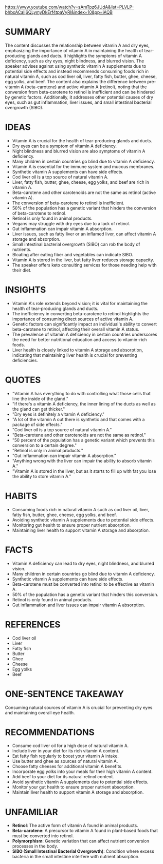 https://www.youtube.com/watch?v=sAmTpz6JUdA&list=PLVLP-bhbxACaIj6QLymyDkErf4tpaVyRI&index=10&pp=iAQB
# SUMMARY

The content discusses the relationship between vitamin A and dry eyes, emphasizing the importance of vitamin A in maintaining the health of tear-producing glands and ducts. It highlights the symptoms of vitamin A deficiency, such as dry eyes, night blindness, and blurred vision. The speaker advises against using synthetic vitamin A supplements due to potential side effects and instead recommends consuming foods rich in natural vitamin A, such as cod liver oil, liver, fatty fish, butter, ghee, cheese, egg yolks, and beef. The content also explains the difference between pre-vitamin A (beta-carotene) and active vitamin A (retinol), noting that the conversion from beta-carotene to retinol is inefficient and can be hindered by genetic factors. Additionally, it addresses other potential causes of dry eyes, such as gut inflammation, liver issues, and small intestinal bacterial overgrowth (SIBO).

# IDEAS

- Vitamin A is crucial for the health of tear-producing glands and ducts.
- Dry eyes can be a symptom of vitamin A deficiency.
- Night blindness and blurred vision are also symptoms of vitamin A deficiency.
- Many children in certain countries go blind due to vitamin A deficiency.
- Vitamin A is essential for the immune system and mucous membranes.
- Synthetic vitamin A supplements can have side effects.
- Cod liver oil is a top source of natural vitamin A.
- Liver, fatty fish, butter, ghee, cheese, egg yolks, and beef are rich in vitamin A.
- Beta-carotene and other carotenoids are not the same as retinol (active vitamin A).
- The conversion of beta-carotene to retinol is inefficient.
- 50% of the population has a genetic variant that hinders the conversion of beta-carotene to retinol.
- Retinol is only found in animal products.
- Vegans may struggle with dry eyes due to a lack of retinol.
- Gut inflammation can impair vitamin A absorption.
- Liver issues, such as fatty liver or an inflamed liver, can affect vitamin A storage and absorption.
- Small intestinal bacterial overgrowth (SIBO) can rob the body of nutrients.
- Bloating after eating fiber and vegetables can indicate SIBO.
- Vitamin A is stored in the liver, but fatty liver reduces storage capacity.
- The speaker offers keto consulting services for those needing help with their diet.

# INSIGHTS

- Vitamin A's role extends beyond vision; it is vital for maintaining the health of tear-producing glands and ducts.
- The inefficiency in converting beta-carotene to retinol highlights the importance of consuming direct sources of active vitamin A.
- Genetic factors can significantly impact an individual's ability to convert beta-carotene to retinol, affecting their overall vitamin A status.
- The prevalence of vitamin A deficiency in certain countries underscores the need for better nutritional education and access to vitamin-rich foods.
- Liver health is closely linked to vitamin A storage and absorption, indicating that maintaining liver health is crucial for preventing deficiencies.

# QUOTES

- "Vitamin A has everything to do with controlling what those cells that line the inside of the gland."
- "If there's a vitamin A deficiency, the inner lining of the ducts as well as the gland can get thicker."
- "Dry eyes is definitely a vitamin A deficiency."
- "A lot of the vitamin A out there is synthetic and that comes with a package of side effects."
- "Cod liver oil is a top source of natural vitamin A."
- "Beta-carotene and other carotenoids are not the same as retinol."
- "50 percent of the population has a genetic variant which prevents this conversion to a certain degree."
- "Retinol is only in animal products."
- "Gut inflammation can impair vitamin A absorption."
- "Anything wrong with the liver can impair the ability to absorb vitamin A."
- "Vitamin A is stored in the liver, but as it starts to fill up with fat you lose the ability to store vitamin A."

# HABITS

- Consuming foods rich in natural vitamin A such as cod liver oil, liver, fatty fish, butter, ghee, cheese, egg yolks, and beef.
- Avoiding synthetic vitamin A supplements due to potential side effects.
- Monitoring gut health to ensure proper nutrient absorption.
- Maintaining liver health to support vitamin A storage and absorption.

# FACTS

- Vitamin A deficiency can lead to dry eyes, night blindness, and blurred vision.
- Many children in certain countries go blind due to vitamin A deficiency.
- Synthetic vitamin A supplements can have side effects.
- Beta-carotene must be converted into retinol to be effective as vitamin A.
- 50% of the population has a genetic variant that hinders this conversion.
- Retinol is only found in animal products.
- Gut inflammation and liver issues can impair vitamin A absorption.

# REFERENCES

- Cod liver oil
- Liver
- Fatty fish
- Butter
- Ghee
- Cheese
- Egg yolks
- Beef

# ONE-SENTENCE TAKEAWAY

Consuming natural sources of vitamin A is crucial for preventing dry eyes and maintaining overall eye health.

# RECOMMENDATIONS

- Consume cod liver oil for a high dose of natural vitamin A.
- Include liver in your diet for its rich vitamin A content.
- Eat fatty fish regularly to boost your vitamin A intake.
- Use butter and ghee as sources of natural vitamin A.
- Choose fatty cheeses for additional vitamin A benefits.
- Incorporate egg yolks into your meals for their high vitamin A content.
- Add beef to your diet for its natural retinol content.
- Avoid synthetic vitamin A supplements due to potential side effects.
- Monitor your gut health to ensure proper nutrient absorption.
- Maintain liver health to support vitamin A storage and absorption.

# UNFAMILIAR

- **Retinol**: The active form of vitamin A found in animal products.
- **Beta-carotene**: A precursor to vitamin A found in plant-based foods that must be converted into retinol.
- **Polymorphism**: Genetic variation that can affect nutrient conversion processes in the body.
- **SIBO (Small Intestinal Bacterial Overgrowth)**: Condition where excess bacteria in the small intestine interfere with nutrient absorption.

